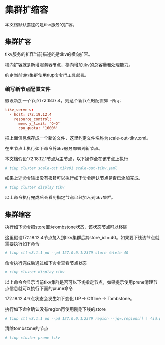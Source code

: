 # 集群扩缩容

本文档默认描述的是tikv服务的扩容。

## 集群扩容

tikv服务的扩容当前描述的是tikv的横向扩容。

横向扩容就是新增服务器节点，横向增加tikv的总容量和处理能力。

约定当前tikv集群使用tiup命令行工具部署。

### 编写新节点配置文件

假设新加一个节点172.18.12.4，则这个新节点的配置如下所示

```toml
tikv_servers:
  - host: 172.19.12.4
    resource_control:
      memory_limit: "64G"
      cpu_quota: "1600%"
```

把上面信息保存成一个新的文件，这里约定文件名称为scale-out-tikv.toml。

在主节点上执行如下命令将tikv服务部署到新节点。

本文档假设172.18.12.1节点为主节点，以下操作全在该节点上执行

```bash
# tiup cluster scale-out tikv01 scale-out-tikv.yaml
```

如果上述命令输出没有报错可以执行如下命令确认节点是否已添加完成。

```bash
# tiup cluster display tikv
```

以上命令执行完成后会看到指定节点已经加入到tikv集群。

## 集群缩容

执行如下命令把store置为tombstone状态，该状态节点可以移除

这里假设172.18.12.4节点加入到tikv集群后其store_id = 40。如果要下线该节点就需要执行如下命令

```bash
# tiup ctl:v8.1.1 pd --pd 127.0.0.1:2379 store delete 40
```

命令执行完成后通过如下命令查看节点状态

```bash
# tiup cluster display tikv
```

以上命令会显示当前tikv集群是否可以下线指定节点，如果提示使用prune清理节点信息就可以执行下面的prune命令

172.18.12.4节点状态会发生如下变化 UP -> Offline -> Tombstone。

执行如下命令确认没有region再使用刚刚下线的store

```bash
# tiup ctl:v8.1.1 pd --pd 127.0.0.1:2379 region --jq=.regions[] | {id,peers}
```

清除tombstone的节点

```bash
# tiup cluster prune tikv
```

